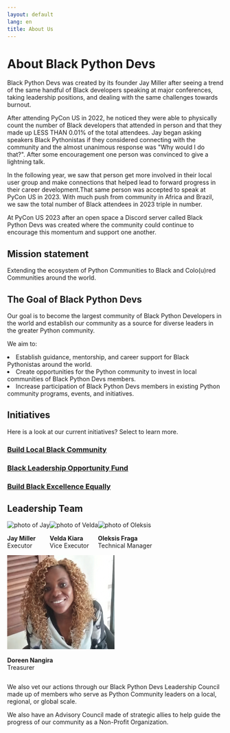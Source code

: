 ```yaml
---
layout: default
lang: en
title: About Us
---
```


# About Black Python Devs

Black Python Devs was created by its founder Jay Miller after seeing a trend of the same handful of Black developers speaking at major conferences, taking leadership positions, and dealing with the same challenges towards burnout.

After attending PyCon US in 2022, he noticed they were able to physically count the number of Black developers that attended in person and that they made up LESS THAN 0.01% of the total attendees. Jay began asking speakers Black Pythonistas if they considered connecting with the community and the almost unanimous response was "Why would I do that?". After some encouragement one person was convinced to give a lightning talk.

In the following year, we saw that person get more involved in their local user group and make connections that helped lead to forward progress in their career development.That same person was accepted to speak at PyCon US in 2023. With much push from community in Africa and Brazil, we saw the total number of Black attendees in 2023 triple in number.

At PyCon US 2023 after an open space a Discord server called Black Python Devs was created where the community could continue to encourage this momentum and support one another.

## Mission statement

Extending the ecosystem of Python Communities to Black and Colo(u)red Communities around the world.

## The Goal of Black Python Devs

Our goal is to become the largest community of Black Python Developers in the world and establish our community as a source for diverse leaders in the greater Python community.

We aim to:

<div>
<article class="markdown-list">
<li>Establish guidance, mentorship, and career support for Black Pythonistas around the world.</li>
<li>Create opportunities for the Python community to invest in local communities of Black Python Devs members.</li>
<li>Increase participation of Black Python Devs members in existing Python community programs, events, and initiatives.</li>
</article>
</div>

## Initiatives

Here is a look at our current initiatives? Select to learn more.

<div class="grid">
<article>
<h3><a href="/initiatives#build-local-black-community">Build Local Black Community</a></h3>
</article>
<article>
<h3><a href="/initiatives#black-leadership-opportunity-fundblack-">Black Leadership Opportunity Fund</a></h3>
</article>
<article>
<h3><a href="/initiatives#build-black-excellence-equally">Build Black Excellence Equally</a></h3>
</article>
</div>

## Leadership Team

<div class="grid" style="display:flex; flex-wrap: wrap;" markdown="1">

<article class="leadership-photo-container">
<img class="leadership-photo" alt="photo of Jay" src="https://github.com/kjaymiller.png">
<p><strong>Jay Miller</strong><br/>
Executor</p>
</article>

<article class="leadership-photo-container">
<img class="leadership-photo" alt="photo of Velda" src="https://github.com/VeldaKiara.png">
<p><strong>Velda Kiara</strong><br/>
Vice Executor</p>
</article>
<article class="leadership-photo-container">
<img class="leadership-photo" alt="photo of Oleksis" src="https://github.com/oleksis.png">
<p><strong>Oleksis Fraga</strong><br/>
Technical Manager</p>
</article>

<article class="leadership-photo-container">
<img class="leadership-photo" alt="photo of Doreen" src="/assets/images/doreen.png">
<p><strong>Doreen Nangira</strong><br/>
Treasurer</p>
</article>
</div>

We also vet our actions through our Black Python Devs Leadership Council made up of members who serve as Python Community leaders on a local, regional, or global scale.

We also have an Advisory Council made of strategic allies to help guide the progress of our community as a Non-Profit Organization.
